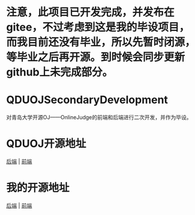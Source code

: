 # 注意，此项目已开发完成，并发布在gitee，不过考虑到这是我的毕设项目，而我目前还没有毕业，所以先暂时闭源，等毕业之后再开源。到时候会同步更新github上未完成部分。

# QDUOJSecondaryDevelopment

对青岛大学开源OJ——OnlineJudge的前端和后端进行二次开发，并作为毕设。

# QDUOJ开源地址

[后端](https://github.com/QingdaoU/OnlineJudge) | [前端](https://github.com/QingdaoU/OnlineJudgeFE)

# 我的开源地址

[后端](https://github.com/ZhangAo1999/QDUOJSecondaryDevelopment) | [前端](https://github.com/ZhangAo1999/QDUOJSecondaryDevelopmentFE)
